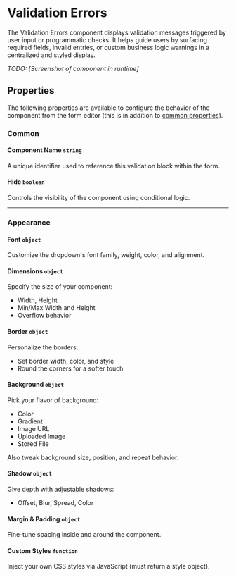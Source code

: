 # Validation Errors
The Validation Errors component displays validation messages triggered by user input or programmatic checks. It helps guide users by surfacing required fields, invalid entries, or custom business logic warnings in a centralized and styled display.

*TODO: [Screenshot of component in runtime]*

## Properties

The following properties are available to configure the behavior of the component from the form editor (this is in addition to [common properties](/docs/front-end-basics/form-components/common-component-properties)).

### Common

#### **Component Name** `string`  
A unique identifier used to reference this validation block within the form.

#### **Hide** `boolean`  
Controls the visibility of the component using conditional logic.

____

### Appearance

#### **Font** ``object`` 

Customize the dropdown's font family, weight, color, and alignment.

#### **Dimensions** ``object`` 

Specify the size of your component:
- Width, Height
- Min/Max Width and Height
- Overflow behavior

#### **Border** ``object`` 

Personalize the borders:
- Set border width, color, and style
- Round the corners for a softer touch

#### **Background** ``object``

Pick your flavor of background:

- Color
- Gradient
- Image URL
- Uploaded Image
- Stored File

Also tweak background size, position, and repeat behavior.

#### **Shadow** ``object`` 

Give depth with adjustable shadows:

- Offset, Blur, Spread, Color

#### **Margin & Padding** ``object``

Fine-tune spacing inside and around the component.

####  **Custom Styles** ``function``

Inject your own CSS styles via JavaScript (must return a style object).